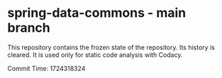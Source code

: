 # spring-data-commons - main branch

This repository contains the frozen state of the repository.
Its history is cleared. It is used only for static code
analysis with Codacy.

Commit Time: 1724318324